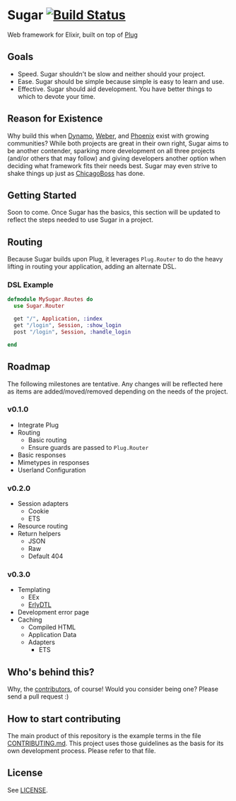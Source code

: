 # Sugar [![Build Status](https://travis-ci.org/slogsdon/sugar.png?branch=master)](https://travis-ci.org/slogsdon/sugar)

Web framework for Elixir, built on top of [Plug](https://github.com/elixir-lang/plug)

## Goals

- Speed. Sugar shouldn't be slow and neither should your project.
- Ease. Sugar should be simple because simple is easy to learn and use.
- Effective. Sugar should aid development. You have better things to which to devote your time.

## Reason for Existence

Why build this when [Dynamo](https://github.com/dynamo/dynamo), [Weber](http://0xax.github.io/weber/), and [Phoenix](https://github.com/phoenixframework/phoenix) exist with growing communities? While both projects are great in their own right, Sugar aims to be another contender, sparking more development on all three projects (and/or others that may follow) and giving developers another option when deciding what framework fits their needs best. Sugar may even strive to shake things up just as [ChicagoBoss](http://www.chicagoboss.org/) has done.

## Getting Started

Soon to come. Once Sugar has the basics, this section will be updated to reflect the steps needed to use Sugar in a project.

## Routing

Because Sugar builds upon Plug, it leverages `Plug.Router` to do the heavy lifting in routing your application, adding an alternate DSL.

### DSL Example

```elixir
defmodule MySugar.Routes do
  use Sugar.Router

  get "/", Application, :index
  get "/login", Session, :show_login
  post "/login", Session, :handle_login

end
```

## Roadmap

The following milestones are tentative. Any changes will be reflected here as items are added/moved/removed depending on the needs of the project.

### v0.1.0

- Integrate Plug
- Routing
    - Basic routing
    - Ensure guards are passed to `Plug.Router`
- Basic responses
- Mimetypes in responses
- Userland Configuration

### v0.2.0

- Session adapters
    - Cookie
    - ETS
- Resource routing
- Return helpers
    - JSON
    - Raw
    - Default 404

### v0.3.0

- Templating
    - EEx
    - [ErlyDTL](https://github.com/erlydtl/erlydtl)
- Development error page
- Caching
    - Compiled HTML
    - Application Data
    - Adapters
        - ETS 

## Who's behind this?

Why, the [contributors](https://github.com/slogsdon/sugar/graphs/contributors), of course! Would you consider being one? Please send a pull request :)

## How to start contributing

The main product of this repository is the example terms in the file [CONTRIBUTING.md](https://github.com/slogsdon/sugar/blob/master/CONTRIBUTING>md). This project uses those guidelines as the basis for its own development process. Please refer to that file.

## License

See [LICENSE](https://github.com/slogsdon/sugar/blob/master/LICENSE).